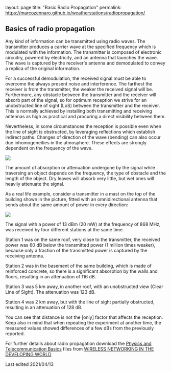 layout: page
title: "Basic Radio Propagation"
permalink: https://marcozennaro.github.io/weatherstations/radiopropagation/

## Basics of radio propagation

Any kind of information can be transmitted using radio waves. The
transmitter produces a carrier wave at the specified frequency which is
modulated with the information. The transmitter is composed of
electronic circuitry, powered by electricity, and an antenna that
launches the wave. The wave is captured by the receiver\'s antenna and
demodulated to convey a replica of the original information.

For a successful demodulation, the received signal must be able to
overcome the always present noise and interference. The farthest the
receiver is from the transmitter, the weaker the received signal will
be. Furthermore, any obstacle between the transmitter and the receiver
will absorb part of the signal, so for optimum reception we strive for
an unobstructed line of sight (LoS) between the transmitter and the
receiver. This is normally achieved by installing both transmitting and
receiving antennas as high as practical and procuring a direct
visibility between them.

Nevertheless, in some circumstances the reception is possible even when
the line of sight is obstructed, by leveraging reflections which
establish indirect paths. Changes of direction of the wave (bending) can
also occur due inhomogeneities in the atmosphere. These effects are
strongly dependent on the frequency of the wave.

![](/en/Documentation/basics/images/img_basics_of_radio_propagation/media/image1.png)

The amount of absorption or attenuation undergone by the signal while
traversing an object depends on the frequency, the type of obstacle and
the length of the object. Dry leaves will absorb very little, but wet
ones will heavily attenuate the signal.

As a real life example, consider a transmitter in a mast on the top of
the building shown in the picture, fitted with an omnidirectional
antenna that sends about the same amount of power in every direction:

![](/en/Documentation/basics/images/img_basics_of_radio_propagation/media/image2.png)

The signal with a power of 13 dBm (20 mW) at the frequency of 868 MHz,
was received by four different stations at the same time.

Station 1 was on the same roof, very close to the transmitter, the
received power was 60 dB below the transmitted power (1 million times
weaker), because only a fraction of the transmitted power is captured by
the receiving antenna.

Station 2 was in the basement of the same building, which is made of
reinforced concrete, so there is a significant absorption by the walls
and floors, resulting in an attenuation of 116 dB.

Station 3 was 5 km away, in another roof, with an unobstructed view
(Clear Line of Sight). The attenuation was 123 dB.

Station 4 was 2 km away, but with the line of sight partially
obstructed, resulting in an attenuation of 128 dB.

You can see that distance is not the [only] factor that affects the
reception. Keep also in mind that when repeating the experiment at
another time, the measured values showed differences of a few dBs from
the previously reported.

For further details about radio propagation download the [Physics and Telecommunication Basics](http://wndw.net/pdf/wndw3-en/ch02-telecommunications-basics.pdf) files from [WIRELESS NETWORKING IN THE DEVELOPING WORLD](http://wndw.net/book.html)

Last edited 2021/04/13
